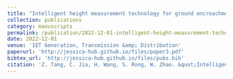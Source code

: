 ```yaml
---
title: "Intelligent height measurement technology for ground encroachments in large‐scale power transmission corridor based on advanced binocular stereovision algorithms"
collection: publications
category: manuscripts
permalink: /publication/2022-12-01-intelligent-height-measurement-technology-for-ground-encroachments-in-large-scale-power-transmission-corridor-based-on-advanced-binocular-stereovision-algorithms
date: 2022-12-01
venue: 'IET Generation, Transmission &amp; Distribution'
paperurl: 'http://jessica-hub.github.io/files/paper3.pdf'
bibtex_url: 'http://jessica-hub.github.io/files/pubs.bib'
citation: 'Z. Tang, C. Jia, H. Wang, S. Rong, W. Zhao. &quot;Intelligent height measurement technology for ground encroachments in large‐scale power transmission corridor based on advanced binocular stereovision algorithms.&quot; <i>IET Generation, Transmission &amp; Distribution</i>, vol. 17, no. 2, pp. 448–460, 2022.'
---
```


